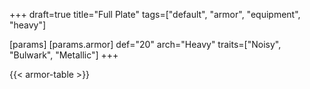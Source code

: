 +++
draft=true
title="Full Plate"
tags=["default", "armor", "equipment", "heavy"]

[params]
  [params.armor]
    def="20"
    arch="Heavy"
    traits=["Noisy", "Bulwark", "Metallic"]
+++

{{< armor-table >}}


